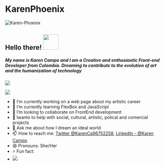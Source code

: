 
# KarenPhoenix
<img src="https://i.ibb.co/s9rbZ9C/Karen-Phoenix.jpg" alt="Karen-Phoenix" border="0">

## Hello there! <img src="https://raw.githubusercontent.com/MartinHeinz/MartinHeinz/master/wave.gif" width="50px">
##### My name is Karen Campo and I am a Creative and enthusiastic Front-end Developer from Colombia. Dreaming to contribute to the evolution of art and the humanization of technology 
![](https://img.shields.io/badge/<WORD_ON_LEFT>-<WORD_ON_RIGHT>-informational?style=flat&logo=data:image/svg%2bxml;base64,<BASE64_DATA>)

<img src="https://github-readme-stats.vercel.app/api?username=KarenCampo777&&show_icons=true&title_color=ffffff&icon_color=bb2acf&text_color=daf7dc&bg_color=151515    ">





- 🔭 I’m currently working on a web page about my artistic career
- 🌱 I’m currently learning FlexBox and JavaScript
- 👯 I’m looking to collaborate on FrontEnd development
- 🤔 Iwanto to help with social, cultural, artistic, polical and comercial projects
- 💬 Ask me about how I dream an ideal world
- 📫 How to reach me: [Twitter @KarenCa96752258](https://mobile.twitter.com/KarenCa96752258), [LinkedIn  - @Karen Campo](https://www.linkedin.com/in/karen-campo/)
- 😄 Pronouns: She/Her
- ⚡ Fun fact: 
-   <img src="https://i.pinimg.com/originals/f9/30/6b/f9306bbb31e5a73d83ead7964c37ecd7.jpg">

